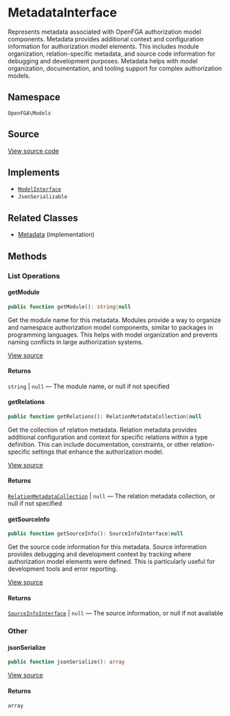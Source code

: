 # MetadataInterface

Represents metadata associated with OpenFGA authorization model components. Metadata provides additional context and configuration information for authorization model elements. This includes module organization, relation-specific metadata, and source code information for debugging and development purposes. Metadata helps with model organization, documentation, and tooling support for complex authorization models.

## Namespace

`OpenFGA\Models`

## Source

[View source code](https://github.com/evansims/openfga-php/blob/main/src/Models/MetadataInterface.php)

## Implements

* [`ModelInterface`](ModelInterface.md)
* `JsonSerializable`

## Related Classes

* [Metadata](Models/Metadata.md) (implementation)

## Methods

### List Operations

#### getModule

```php
public function getModule(): string|null

```

Get the module name for this metadata. Modules provide a way to organize and namespace authorization model components, similar to packages in programming languages. This helps with model organization and prevents naming conflicts in large authorization systems.

[View source](https://github.com/evansims/openfga-php/blob/main/src/Models/MetadataInterface.php#L33)

#### Returns

`string` &#124; `null` — The module name, or null if not specified

#### getRelations

```php
public function getRelations(): RelationMetadataCollection|null

```

Get the collection of relation metadata. Relation metadata provides additional configuration and context for specific relations within a type definition. This can include documentation, constraints, or other relation-specific settings that enhance the authorization model.

[View source](https://github.com/evansims/openfga-php/blob/main/src/Models/MetadataInterface.php#L45)

#### Returns

[`RelationMetadataCollection`](Models/Collections/RelationMetadataCollection.md) &#124; `null` — The relation metadata collection, or null if not specified

#### getSourceInfo

```php
public function getSourceInfo(): SourceInfoInterface|null

```

Get the source code information for this metadata. Source information provides debugging and development context by tracking where authorization model elements were defined. This is particularly useful for development tools and error reporting.

[View source](https://github.com/evansims/openfga-php/blob/main/src/Models/MetadataInterface.php#L56)

#### Returns

[`SourceInfoInterface`](SourceInfoInterface.md) &#124; `null` — The source information, or null if not available

### Other

#### jsonSerialize

```php
public function jsonSerialize(): array

```

[View source](https://github.com/evansims/openfga-php/blob/main/src/Models/MetadataInterface.php#L62)

#### Returns

`array`
